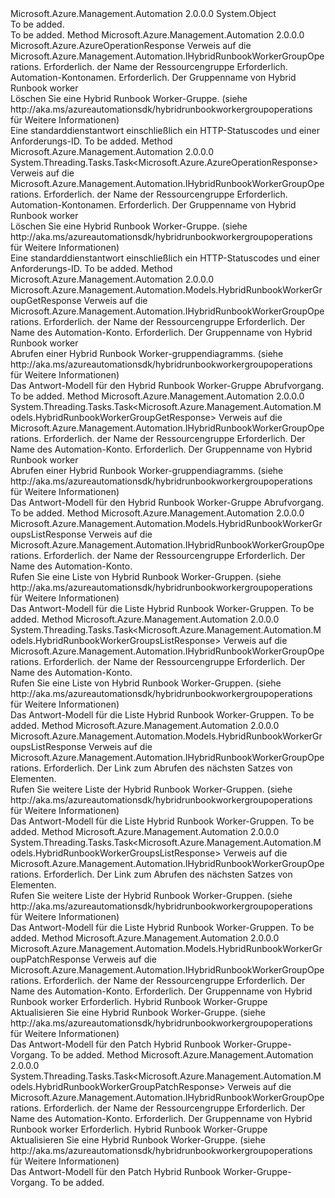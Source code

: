 <Type Name="HybridRunbookWorkerGroupOperationsExtensions" FullName="Microsoft.Azure.Management.Automation.HybridRunbookWorkerGroupOperationsExtensions">
  <TypeSignature Language="C#" Value="public static class HybridRunbookWorkerGroupOperationsExtensions" />
  <TypeSignature Language="ILAsm" Value=".class public auto ansi abstract sealed beforefieldinit HybridRunbookWorkerGroupOperationsExtensions extends System.Object" />
  <TypeSignature Language="DocId" Value="T:Microsoft.Azure.Management.Automation.HybridRunbookWorkerGroupOperationsExtensions" />
  <TypeSignature Language="VB.NET" Value="Public Module HybridRunbookWorkerGroupOperationsExtensions" />
  <TypeSignature Language="F#" Value="type HybridRunbookWorkerGroupOperationsExtensions = class" />
  <AssemblyInfo>
    <AssemblyName>Microsoft.Azure.Management.Automation</AssemblyName>
    <AssemblyVersion>2.0.0.0</AssemblyVersion>
  </AssemblyInfo>
  <Base>
    <BaseTypeName>System.Object</BaseTypeName>
  </Base>
  <Interfaces />
  <Docs>
    <summary>To be added.</summary>
    <remarks>To be added.</remarks>
  </Docs>
  <Members>
    <Member MemberName="Delete">
      <MemberSignature Language="C#" Value="public static Microsoft.Azure.AzureOperationResponse Delete (this Microsoft.Azure.Management.Automation.IHybridRunbookWorkerGroupOperations operations, string resourceGroupName, string automationAccount, string hybridRunbookWorkerGroupName);" />
      <MemberSignature Language="ILAsm" Value=".method public static hidebysig class Microsoft.Azure.AzureOperationResponse Delete(class Microsoft.Azure.Management.Automation.IHybridRunbookWorkerGroupOperations operations, string resourceGroupName, string automationAccount, string hybridRunbookWorkerGroupName) cil managed" />
      <MemberSignature Language="DocId" Value="M:Microsoft.Azure.Management.Automation.HybridRunbookWorkerGroupOperationsExtensions.Delete(Microsoft.Azure.Management.Automation.IHybridRunbookWorkerGroupOperations,System.String,System.String,System.String)" />
      <MemberSignature Language="VB.NET" Value="&lt;Extension()&gt;&#xA;Public Function Delete (operations As IHybridRunbookWorkerGroupOperations, resourceGroupName As String, automationAccount As String, hybridRunbookWorkerGroupName As String) As AzureOperationResponse" />
      <MemberSignature Language="F#" Value="static member Delete : Microsoft.Azure.Management.Automation.IHybridRunbookWorkerGroupOperations * string * string * string -&gt; Microsoft.Azure.AzureOperationResponse" Usage="Microsoft.Azure.Management.Automation.HybridRunbookWorkerGroupOperationsExtensions.Delete (operations, resourceGroupName, automationAccount, hybridRunbookWorkerGroupName)" />
      <MemberType>Method</MemberType>
      <AssemblyInfo>
        <AssemblyName>Microsoft.Azure.Management.Automation</AssemblyName>
        <AssemblyVersion>2.0.0.0</AssemblyVersion>
      </AssemblyInfo>
      <ReturnValue>
        <ReturnType>Microsoft.Azure.AzureOperationResponse</ReturnType>
      </ReturnValue>
      <Parameters>
        <Parameter Name="operations" Type="Microsoft.Azure.Management.Automation.IHybridRunbookWorkerGroupOperations" RefType="this" />
        <Parameter Name="resourceGroupName" Type="System.String" />
        <Parameter Name="automationAccount" Type="System.String" />
        <Parameter Name="hybridRunbookWorkerGroupName" Type="System.String" />
      </Parameters>
      <Docs>
        <param name="operations">
            Verweis auf die Microsoft.Azure.Management.Automation.IHybridRunbookWorkerGroupOperations.
            </param>
        <param name="resourceGroupName">
            Erforderlich. der Name der Ressourcengruppe
            </param>
        <param name="automationAccount">
            Erforderlich. Automation-Kontonamen.
            </param>
        <param name="hybridRunbookWorkerGroupName">
            Erforderlich. Der Gruppenname von Hybrid Runbook worker
            </param>
        <summary>
            Löschen Sie eine Hybrid Runbook Worker-Gruppe.  (siehe http://aka.ms/azureautomationsdk/hybridrunbookworkergroupoperations für Weitere Informationen)
            </summary>
        <returns>
            Eine standarddienstantwort einschließlich ein HTTP-Statuscodes und einer Anforderungs-ID.
            </returns>
        <remarks>To be added.</remarks>
      </Docs>
    </Member>
    <Member MemberName="DeleteAsync">
      <MemberSignature Language="C#" Value="public static System.Threading.Tasks.Task&lt;Microsoft.Azure.AzureOperationResponse&gt; DeleteAsync (this Microsoft.Azure.Management.Automation.IHybridRunbookWorkerGroupOperations operations, string resourceGroupName, string automationAccount, string hybridRunbookWorkerGroupName);" />
      <MemberSignature Language="ILAsm" Value=".method public static hidebysig class System.Threading.Tasks.Task`1&lt;class Microsoft.Azure.AzureOperationResponse&gt; DeleteAsync(class Microsoft.Azure.Management.Automation.IHybridRunbookWorkerGroupOperations operations, string resourceGroupName, string automationAccount, string hybridRunbookWorkerGroupName) cil managed" />
      <MemberSignature Language="DocId" Value="M:Microsoft.Azure.Management.Automation.HybridRunbookWorkerGroupOperationsExtensions.DeleteAsync(Microsoft.Azure.Management.Automation.IHybridRunbookWorkerGroupOperations,System.String,System.String,System.String)" />
      <MemberSignature Language="VB.NET" Value="&lt;Extension()&gt;&#xA;Public Function DeleteAsync (operations As IHybridRunbookWorkerGroupOperations, resourceGroupName As String, automationAccount As String, hybridRunbookWorkerGroupName As String) As Task(Of AzureOperationResponse)" />
      <MemberSignature Language="F#" Value="static member DeleteAsync : Microsoft.Azure.Management.Automation.IHybridRunbookWorkerGroupOperations * string * string * string -&gt; System.Threading.Tasks.Task&lt;Microsoft.Azure.AzureOperationResponse&gt;" Usage="Microsoft.Azure.Management.Automation.HybridRunbookWorkerGroupOperationsExtensions.DeleteAsync (operations, resourceGroupName, automationAccount, hybridRunbookWorkerGroupName)" />
      <MemberType>Method</MemberType>
      <AssemblyInfo>
        <AssemblyName>Microsoft.Azure.Management.Automation</AssemblyName>
        <AssemblyVersion>2.0.0.0</AssemblyVersion>
      </AssemblyInfo>
      <ReturnValue>
        <ReturnType>System.Threading.Tasks.Task&lt;Microsoft.Azure.AzureOperationResponse&gt;</ReturnType>
      </ReturnValue>
      <Parameters>
        <Parameter Name="operations" Type="Microsoft.Azure.Management.Automation.IHybridRunbookWorkerGroupOperations" RefType="this" />
        <Parameter Name="resourceGroupName" Type="System.String" />
        <Parameter Name="automationAccount" Type="System.String" />
        <Parameter Name="hybridRunbookWorkerGroupName" Type="System.String" />
      </Parameters>
      <Docs>
        <param name="operations">
            Verweis auf die Microsoft.Azure.Management.Automation.IHybridRunbookWorkerGroupOperations.
            </param>
        <param name="resourceGroupName">
            Erforderlich. der Name der Ressourcengruppe
            </param>
        <param name="automationAccount">
            Erforderlich. Automation-Kontonamen.
            </param>
        <param name="hybridRunbookWorkerGroupName">
            Erforderlich. Der Gruppenname von Hybrid Runbook worker
            </param>
        <summary>
            Löschen Sie eine Hybrid Runbook Worker-Gruppe.  (siehe http://aka.ms/azureautomationsdk/hybridrunbookworkergroupoperations für Weitere Informationen)
            </summary>
        <returns>
            Eine standarddienstantwort einschließlich ein HTTP-Statuscodes und einer Anforderungs-ID.
            </returns>
        <remarks>To be added.</remarks>
      </Docs>
    </Member>
    <Member MemberName="Get">
      <MemberSignature Language="C#" Value="public static Microsoft.Azure.Management.Automation.Models.HybridRunbookWorkerGroupGetResponse Get (this Microsoft.Azure.Management.Automation.IHybridRunbookWorkerGroupOperations operations, string resourceGroupName, string automationAccount, string hybridRunbookWorkerGroupName);" />
      <MemberSignature Language="ILAsm" Value=".method public static hidebysig class Microsoft.Azure.Management.Automation.Models.HybridRunbookWorkerGroupGetResponse Get(class Microsoft.Azure.Management.Automation.IHybridRunbookWorkerGroupOperations operations, string resourceGroupName, string automationAccount, string hybridRunbookWorkerGroupName) cil managed" />
      <MemberSignature Language="DocId" Value="M:Microsoft.Azure.Management.Automation.HybridRunbookWorkerGroupOperationsExtensions.Get(Microsoft.Azure.Management.Automation.IHybridRunbookWorkerGroupOperations,System.String,System.String,System.String)" />
      <MemberSignature Language="VB.NET" Value="&lt;Extension()&gt;&#xA;Public Function Get (operations As IHybridRunbookWorkerGroupOperations, resourceGroupName As String, automationAccount As String, hybridRunbookWorkerGroupName As String) As HybridRunbookWorkerGroupGetResponse" />
      <MemberSignature Language="F#" Value="static member Get : Microsoft.Azure.Management.Automation.IHybridRunbookWorkerGroupOperations * string * string * string -&gt; Microsoft.Azure.Management.Automation.Models.HybridRunbookWorkerGroupGetResponse" Usage="Microsoft.Azure.Management.Automation.HybridRunbookWorkerGroupOperationsExtensions.Get (operations, resourceGroupName, automationAccount, hybridRunbookWorkerGroupName)" />
      <MemberType>Method</MemberType>
      <AssemblyInfo>
        <AssemblyName>Microsoft.Azure.Management.Automation</AssemblyName>
        <AssemblyVersion>2.0.0.0</AssemblyVersion>
      </AssemblyInfo>
      <ReturnValue>
        <ReturnType>Microsoft.Azure.Management.Automation.Models.HybridRunbookWorkerGroupGetResponse</ReturnType>
      </ReturnValue>
      <Parameters>
        <Parameter Name="operations" Type="Microsoft.Azure.Management.Automation.IHybridRunbookWorkerGroupOperations" RefType="this" />
        <Parameter Name="resourceGroupName" Type="System.String" />
        <Parameter Name="automationAccount" Type="System.String" />
        <Parameter Name="hybridRunbookWorkerGroupName" Type="System.String" />
      </Parameters>
      <Docs>
        <param name="operations">
            Verweis auf die Microsoft.Azure.Management.Automation.IHybridRunbookWorkerGroupOperations.
            </param>
        <param name="resourceGroupName">
            Erforderlich. der Name der Ressourcengruppe
            </param>
        <param name="automationAccount">
            Erforderlich. Der Name des Automation-Konto.
            </param>
        <param name="hybridRunbookWorkerGroupName">
            Erforderlich. Der Gruppenname von Hybrid Runbook worker
            </param>
        <summary>
            Abrufen einer Hybrid Runbook Worker-gruppendiagramms.  (siehe http://aka.ms/azureautomationsdk/hybridrunbookworkergroupoperations für Weitere Informationen)
            </summary>
        <returns>
            Das Antwort-Modell für den Hybrid Runbook Worker-Gruppe Abrufvorgang.
            </returns>
        <remarks>To be added.</remarks>
      </Docs>
    </Member>
    <Member MemberName="GetAsync">
      <MemberSignature Language="C#" Value="public static System.Threading.Tasks.Task&lt;Microsoft.Azure.Management.Automation.Models.HybridRunbookWorkerGroupGetResponse&gt; GetAsync (this Microsoft.Azure.Management.Automation.IHybridRunbookWorkerGroupOperations operations, string resourceGroupName, string automationAccount, string hybridRunbookWorkerGroupName);" />
      <MemberSignature Language="ILAsm" Value=".method public static hidebysig class System.Threading.Tasks.Task`1&lt;class Microsoft.Azure.Management.Automation.Models.HybridRunbookWorkerGroupGetResponse&gt; GetAsync(class Microsoft.Azure.Management.Automation.IHybridRunbookWorkerGroupOperations operations, string resourceGroupName, string automationAccount, string hybridRunbookWorkerGroupName) cil managed" />
      <MemberSignature Language="DocId" Value="M:Microsoft.Azure.Management.Automation.HybridRunbookWorkerGroupOperationsExtensions.GetAsync(Microsoft.Azure.Management.Automation.IHybridRunbookWorkerGroupOperations,System.String,System.String,System.String)" />
      <MemberSignature Language="VB.NET" Value="&lt;Extension()&gt;&#xA;Public Function GetAsync (operations As IHybridRunbookWorkerGroupOperations, resourceGroupName As String, automationAccount As String, hybridRunbookWorkerGroupName As String) As Task(Of HybridRunbookWorkerGroupGetResponse)" />
      <MemberSignature Language="F#" Value="static member GetAsync : Microsoft.Azure.Management.Automation.IHybridRunbookWorkerGroupOperations * string * string * string -&gt; System.Threading.Tasks.Task&lt;Microsoft.Azure.Management.Automation.Models.HybridRunbookWorkerGroupGetResponse&gt;" Usage="Microsoft.Azure.Management.Automation.HybridRunbookWorkerGroupOperationsExtensions.GetAsync (operations, resourceGroupName, automationAccount, hybridRunbookWorkerGroupName)" />
      <MemberType>Method</MemberType>
      <AssemblyInfo>
        <AssemblyName>Microsoft.Azure.Management.Automation</AssemblyName>
        <AssemblyVersion>2.0.0.0</AssemblyVersion>
      </AssemblyInfo>
      <ReturnValue>
        <ReturnType>System.Threading.Tasks.Task&lt;Microsoft.Azure.Management.Automation.Models.HybridRunbookWorkerGroupGetResponse&gt;</ReturnType>
      </ReturnValue>
      <Parameters>
        <Parameter Name="operations" Type="Microsoft.Azure.Management.Automation.IHybridRunbookWorkerGroupOperations" RefType="this" />
        <Parameter Name="resourceGroupName" Type="System.String" />
        <Parameter Name="automationAccount" Type="System.String" />
        <Parameter Name="hybridRunbookWorkerGroupName" Type="System.String" />
      </Parameters>
      <Docs>
        <param name="operations">
            Verweis auf die Microsoft.Azure.Management.Automation.IHybridRunbookWorkerGroupOperations.
            </param>
        <param name="resourceGroupName">
            Erforderlich. der Name der Ressourcengruppe
            </param>
        <param name="automationAccount">
            Erforderlich. Der Name des Automation-Konto.
            </param>
        <param name="hybridRunbookWorkerGroupName">
            Erforderlich. Der Gruppenname von Hybrid Runbook worker
            </param>
        <summary>
            Abrufen einer Hybrid Runbook Worker-gruppendiagramms.  (siehe http://aka.ms/azureautomationsdk/hybridrunbookworkergroupoperations für Weitere Informationen)
            </summary>
        <returns>
            Das Antwort-Modell für den Hybrid Runbook Worker-Gruppe Abrufvorgang.
            </returns>
        <remarks>To be added.</remarks>
      </Docs>
    </Member>
    <Member MemberName="List">
      <MemberSignature Language="C#" Value="public static Microsoft.Azure.Management.Automation.Models.HybridRunbookWorkerGroupsListResponse List (this Microsoft.Azure.Management.Automation.IHybridRunbookWorkerGroupOperations operations, string resourceGroupName, string automationAccount);" />
      <MemberSignature Language="ILAsm" Value=".method public static hidebysig class Microsoft.Azure.Management.Automation.Models.HybridRunbookWorkerGroupsListResponse List(class Microsoft.Azure.Management.Automation.IHybridRunbookWorkerGroupOperations operations, string resourceGroupName, string automationAccount) cil managed" />
      <MemberSignature Language="DocId" Value="M:Microsoft.Azure.Management.Automation.HybridRunbookWorkerGroupOperationsExtensions.List(Microsoft.Azure.Management.Automation.IHybridRunbookWorkerGroupOperations,System.String,System.String)" />
      <MemberSignature Language="VB.NET" Value="&lt;Extension()&gt;&#xA;Public Function List (operations As IHybridRunbookWorkerGroupOperations, resourceGroupName As String, automationAccount As String) As HybridRunbookWorkerGroupsListResponse" />
      <MemberSignature Language="F#" Value="static member List : Microsoft.Azure.Management.Automation.IHybridRunbookWorkerGroupOperations * string * string -&gt; Microsoft.Azure.Management.Automation.Models.HybridRunbookWorkerGroupsListResponse" Usage="Microsoft.Azure.Management.Automation.HybridRunbookWorkerGroupOperationsExtensions.List (operations, resourceGroupName, automationAccount)" />
      <MemberType>Method</MemberType>
      <AssemblyInfo>
        <AssemblyName>Microsoft.Azure.Management.Automation</AssemblyName>
        <AssemblyVersion>2.0.0.0</AssemblyVersion>
      </AssemblyInfo>
      <ReturnValue>
        <ReturnType>Microsoft.Azure.Management.Automation.Models.HybridRunbookWorkerGroupsListResponse</ReturnType>
      </ReturnValue>
      <Parameters>
        <Parameter Name="operations" Type="Microsoft.Azure.Management.Automation.IHybridRunbookWorkerGroupOperations" RefType="this" />
        <Parameter Name="resourceGroupName" Type="System.String" />
        <Parameter Name="automationAccount" Type="System.String" />
      </Parameters>
      <Docs>
        <param name="operations">
            Verweis auf die Microsoft.Azure.Management.Automation.IHybridRunbookWorkerGroupOperations.
            </param>
        <param name="resourceGroupName">
            Erforderlich. der Name der Ressourcengruppe
            </param>
        <param name="automationAccount">
            Erforderlich. Der Name des Automation-Konto.
            </param>
        <summary>
            Rufen Sie eine Liste von Hybrid Runbook Worker-Gruppen.  (siehe http://aka.ms/azureautomationsdk/hybridrunbookworkergroupoperations für Weitere Informationen)
            </summary>
        <returns>
            Das Antwort-Modell für die Liste Hybrid Runbook Worker-Gruppen.
            </returns>
        <remarks>To be added.</remarks>
      </Docs>
    </Member>
    <Member MemberName="ListAsync">
      <MemberSignature Language="C#" Value="public static System.Threading.Tasks.Task&lt;Microsoft.Azure.Management.Automation.Models.HybridRunbookWorkerGroupsListResponse&gt; ListAsync (this Microsoft.Azure.Management.Automation.IHybridRunbookWorkerGroupOperations operations, string resourceGroupName, string automationAccount);" />
      <MemberSignature Language="ILAsm" Value=".method public static hidebysig class System.Threading.Tasks.Task`1&lt;class Microsoft.Azure.Management.Automation.Models.HybridRunbookWorkerGroupsListResponse&gt; ListAsync(class Microsoft.Azure.Management.Automation.IHybridRunbookWorkerGroupOperations operations, string resourceGroupName, string automationAccount) cil managed" />
      <MemberSignature Language="DocId" Value="M:Microsoft.Azure.Management.Automation.HybridRunbookWorkerGroupOperationsExtensions.ListAsync(Microsoft.Azure.Management.Automation.IHybridRunbookWorkerGroupOperations,System.String,System.String)" />
      <MemberSignature Language="VB.NET" Value="&lt;Extension()&gt;&#xA;Public Function ListAsync (operations As IHybridRunbookWorkerGroupOperations, resourceGroupName As String, automationAccount As String) As Task(Of HybridRunbookWorkerGroupsListResponse)" />
      <MemberSignature Language="F#" Value="static member ListAsync : Microsoft.Azure.Management.Automation.IHybridRunbookWorkerGroupOperations * string * string -&gt; System.Threading.Tasks.Task&lt;Microsoft.Azure.Management.Automation.Models.HybridRunbookWorkerGroupsListResponse&gt;" Usage="Microsoft.Azure.Management.Automation.HybridRunbookWorkerGroupOperationsExtensions.ListAsync (operations, resourceGroupName, automationAccount)" />
      <MemberType>Method</MemberType>
      <AssemblyInfo>
        <AssemblyName>Microsoft.Azure.Management.Automation</AssemblyName>
        <AssemblyVersion>2.0.0.0</AssemblyVersion>
      </AssemblyInfo>
      <ReturnValue>
        <ReturnType>System.Threading.Tasks.Task&lt;Microsoft.Azure.Management.Automation.Models.HybridRunbookWorkerGroupsListResponse&gt;</ReturnType>
      </ReturnValue>
      <Parameters>
        <Parameter Name="operations" Type="Microsoft.Azure.Management.Automation.IHybridRunbookWorkerGroupOperations" RefType="this" />
        <Parameter Name="resourceGroupName" Type="System.String" />
        <Parameter Name="automationAccount" Type="System.String" />
      </Parameters>
      <Docs>
        <param name="operations">
            Verweis auf die Microsoft.Azure.Management.Automation.IHybridRunbookWorkerGroupOperations.
            </param>
        <param name="resourceGroupName">
            Erforderlich. der Name der Ressourcengruppe
            </param>
        <param name="automationAccount">
            Erforderlich. Der Name des Automation-Konto.
            </param>
        <summary>
            Rufen Sie eine Liste von Hybrid Runbook Worker-Gruppen.  (siehe http://aka.ms/azureautomationsdk/hybridrunbookworkergroupoperations für Weitere Informationen)
            </summary>
        <returns>
            Das Antwort-Modell für die Liste Hybrid Runbook Worker-Gruppen.
            </returns>
        <remarks>To be added.</remarks>
      </Docs>
    </Member>
    <Member MemberName="ListNext">
      <MemberSignature Language="C#" Value="public static Microsoft.Azure.Management.Automation.Models.HybridRunbookWorkerGroupsListResponse ListNext (this Microsoft.Azure.Management.Automation.IHybridRunbookWorkerGroupOperations operations, string nextLink);" />
      <MemberSignature Language="ILAsm" Value=".method public static hidebysig class Microsoft.Azure.Management.Automation.Models.HybridRunbookWorkerGroupsListResponse ListNext(class Microsoft.Azure.Management.Automation.IHybridRunbookWorkerGroupOperations operations, string nextLink) cil managed" />
      <MemberSignature Language="DocId" Value="M:Microsoft.Azure.Management.Automation.HybridRunbookWorkerGroupOperationsExtensions.ListNext(Microsoft.Azure.Management.Automation.IHybridRunbookWorkerGroupOperations,System.String)" />
      <MemberSignature Language="VB.NET" Value="&lt;Extension()&gt;&#xA;Public Function ListNext (operations As IHybridRunbookWorkerGroupOperations, nextLink As String) As HybridRunbookWorkerGroupsListResponse" />
      <MemberSignature Language="F#" Value="static member ListNext : Microsoft.Azure.Management.Automation.IHybridRunbookWorkerGroupOperations * string -&gt; Microsoft.Azure.Management.Automation.Models.HybridRunbookWorkerGroupsListResponse" Usage="Microsoft.Azure.Management.Automation.HybridRunbookWorkerGroupOperationsExtensions.ListNext (operations, nextLink)" />
      <MemberType>Method</MemberType>
      <AssemblyInfo>
        <AssemblyName>Microsoft.Azure.Management.Automation</AssemblyName>
        <AssemblyVersion>2.0.0.0</AssemblyVersion>
      </AssemblyInfo>
      <ReturnValue>
        <ReturnType>Microsoft.Azure.Management.Automation.Models.HybridRunbookWorkerGroupsListResponse</ReturnType>
      </ReturnValue>
      <Parameters>
        <Parameter Name="operations" Type="Microsoft.Azure.Management.Automation.IHybridRunbookWorkerGroupOperations" RefType="this" />
        <Parameter Name="nextLink" Type="System.String" />
      </Parameters>
      <Docs>
        <param name="operations">
            Verweis auf die Microsoft.Azure.Management.Automation.IHybridRunbookWorkerGroupOperations.
            </param>
        <param name="nextLink">
            Erforderlich. Der Link zum Abrufen des nächsten Satzes von Elementen.
            </param>
        <summary>
            Rufen Sie weitere Liste der Hybrid Runbook Worker-Gruppen.  (siehe http://aka.ms/azureautomationsdk/hybridrunbookworkergroupoperations für Weitere Informationen)
            </summary>
        <returns>
            Das Antwort-Modell für die Liste Hybrid Runbook Worker-Gruppen.
            </returns>
        <remarks>To be added.</remarks>
      </Docs>
    </Member>
    <Member MemberName="ListNextAsync">
      <MemberSignature Language="C#" Value="public static System.Threading.Tasks.Task&lt;Microsoft.Azure.Management.Automation.Models.HybridRunbookWorkerGroupsListResponse&gt; ListNextAsync (this Microsoft.Azure.Management.Automation.IHybridRunbookWorkerGroupOperations operations, string nextLink);" />
      <MemberSignature Language="ILAsm" Value=".method public static hidebysig class System.Threading.Tasks.Task`1&lt;class Microsoft.Azure.Management.Automation.Models.HybridRunbookWorkerGroupsListResponse&gt; ListNextAsync(class Microsoft.Azure.Management.Automation.IHybridRunbookWorkerGroupOperations operations, string nextLink) cil managed" />
      <MemberSignature Language="DocId" Value="M:Microsoft.Azure.Management.Automation.HybridRunbookWorkerGroupOperationsExtensions.ListNextAsync(Microsoft.Azure.Management.Automation.IHybridRunbookWorkerGroupOperations,System.String)" />
      <MemberSignature Language="VB.NET" Value="&lt;Extension()&gt;&#xA;Public Function ListNextAsync (operations As IHybridRunbookWorkerGroupOperations, nextLink As String) As Task(Of HybridRunbookWorkerGroupsListResponse)" />
      <MemberSignature Language="F#" Value="static member ListNextAsync : Microsoft.Azure.Management.Automation.IHybridRunbookWorkerGroupOperations * string -&gt; System.Threading.Tasks.Task&lt;Microsoft.Azure.Management.Automation.Models.HybridRunbookWorkerGroupsListResponse&gt;" Usage="Microsoft.Azure.Management.Automation.HybridRunbookWorkerGroupOperationsExtensions.ListNextAsync (operations, nextLink)" />
      <MemberType>Method</MemberType>
      <AssemblyInfo>
        <AssemblyName>Microsoft.Azure.Management.Automation</AssemblyName>
        <AssemblyVersion>2.0.0.0</AssemblyVersion>
      </AssemblyInfo>
      <ReturnValue>
        <ReturnType>System.Threading.Tasks.Task&lt;Microsoft.Azure.Management.Automation.Models.HybridRunbookWorkerGroupsListResponse&gt;</ReturnType>
      </ReturnValue>
      <Parameters>
        <Parameter Name="operations" Type="Microsoft.Azure.Management.Automation.IHybridRunbookWorkerGroupOperations" RefType="this" />
        <Parameter Name="nextLink" Type="System.String" />
      </Parameters>
      <Docs>
        <param name="operations">
            Verweis auf die Microsoft.Azure.Management.Automation.IHybridRunbookWorkerGroupOperations.
            </param>
        <param name="nextLink">
            Erforderlich. Der Link zum Abrufen des nächsten Satzes von Elementen.
            </param>
        <summary>
            Rufen Sie weitere Liste der Hybrid Runbook Worker-Gruppen.  (siehe http://aka.ms/azureautomationsdk/hybridrunbookworkergroupoperations für Weitere Informationen)
            </summary>
        <returns>
            Das Antwort-Modell für die Liste Hybrid Runbook Worker-Gruppen.
            </returns>
        <remarks>To be added.</remarks>
      </Docs>
    </Member>
    <Member MemberName="Patch">
      <MemberSignature Language="C#" Value="public static Microsoft.Azure.Management.Automation.Models.HybridRunbookWorkerGroupPatchResponse Patch (this Microsoft.Azure.Management.Automation.IHybridRunbookWorkerGroupOperations operations, string resourceGroupName, string automationAccount, string hybridRunbookWorkerGroupName, Microsoft.Azure.Management.Automation.Models.HybridRunbookWorkerGroupPatchParameters parameters);" />
      <MemberSignature Language="ILAsm" Value=".method public static hidebysig class Microsoft.Azure.Management.Automation.Models.HybridRunbookWorkerGroupPatchResponse Patch(class Microsoft.Azure.Management.Automation.IHybridRunbookWorkerGroupOperations operations, string resourceGroupName, string automationAccount, string hybridRunbookWorkerGroupName, class Microsoft.Azure.Management.Automation.Models.HybridRunbookWorkerGroupPatchParameters parameters) cil managed" />
      <MemberSignature Language="DocId" Value="M:Microsoft.Azure.Management.Automation.HybridRunbookWorkerGroupOperationsExtensions.Patch(Microsoft.Azure.Management.Automation.IHybridRunbookWorkerGroupOperations,System.String,System.String,System.String,Microsoft.Azure.Management.Automation.Models.HybridRunbookWorkerGroupPatchParameters)" />
      <MemberSignature Language="VB.NET" Value="&lt;Extension()&gt;&#xA;Public Function Patch (operations As IHybridRunbookWorkerGroupOperations, resourceGroupName As String, automationAccount As String, hybridRunbookWorkerGroupName As String, parameters As HybridRunbookWorkerGroupPatchParameters) As HybridRunbookWorkerGroupPatchResponse" />
      <MemberSignature Language="F#" Value="static member Patch : Microsoft.Azure.Management.Automation.IHybridRunbookWorkerGroupOperations * string * string * string * Microsoft.Azure.Management.Automation.Models.HybridRunbookWorkerGroupPatchParameters -&gt; Microsoft.Azure.Management.Automation.Models.HybridRunbookWorkerGroupPatchResponse" Usage="Microsoft.Azure.Management.Automation.HybridRunbookWorkerGroupOperationsExtensions.Patch (operations, resourceGroupName, automationAccount, hybridRunbookWorkerGroupName, parameters)" />
      <MemberType>Method</MemberType>
      <AssemblyInfo>
        <AssemblyName>Microsoft.Azure.Management.Automation</AssemblyName>
        <AssemblyVersion>2.0.0.0</AssemblyVersion>
      </AssemblyInfo>
      <ReturnValue>
        <ReturnType>Microsoft.Azure.Management.Automation.Models.HybridRunbookWorkerGroupPatchResponse</ReturnType>
      </ReturnValue>
      <Parameters>
        <Parameter Name="operations" Type="Microsoft.Azure.Management.Automation.IHybridRunbookWorkerGroupOperations" RefType="this" />
        <Parameter Name="resourceGroupName" Type="System.String" />
        <Parameter Name="automationAccount" Type="System.String" />
        <Parameter Name="hybridRunbookWorkerGroupName" Type="System.String" />
        <Parameter Name="parameters" Type="Microsoft.Azure.Management.Automation.Models.HybridRunbookWorkerGroupPatchParameters" />
      </Parameters>
      <Docs>
        <param name="operations">
            Verweis auf die Microsoft.Azure.Management.Automation.IHybridRunbookWorkerGroupOperations.
            </param>
        <param name="resourceGroupName">
            Erforderlich. der Name der Ressourcengruppe
            </param>
        <param name="automationAccount">
            Erforderlich. Der Name des Automation-Konto.
            </param>
        <param name="hybridRunbookWorkerGroupName">
            Erforderlich. Der Gruppenname von Hybrid Runbook worker
            </param>
        <param name="parameters">
            Erforderlich. Hybrid Runbook Worker-Gruppe
            </param>
        <summary>
            Aktualisieren Sie eine Hybrid Runbook Worker-Gruppe.  (siehe http://aka.ms/azureautomationsdk/hybridrunbookworkergroupoperations für Weitere Informationen)
            </summary>
        <returns>
            Das Antwort-Modell für den Patch Hybrid Runbook Worker-Gruppe-Vorgang.
            </returns>
        <remarks>To be added.</remarks>
      </Docs>
    </Member>
    <Member MemberName="PatchAsync">
      <MemberSignature Language="C#" Value="public static System.Threading.Tasks.Task&lt;Microsoft.Azure.Management.Automation.Models.HybridRunbookWorkerGroupPatchResponse&gt; PatchAsync (this Microsoft.Azure.Management.Automation.IHybridRunbookWorkerGroupOperations operations, string resourceGroupName, string automationAccount, string hybridRunbookWorkerGroupName, Microsoft.Azure.Management.Automation.Models.HybridRunbookWorkerGroupPatchParameters parameters);" />
      <MemberSignature Language="ILAsm" Value=".method public static hidebysig class System.Threading.Tasks.Task`1&lt;class Microsoft.Azure.Management.Automation.Models.HybridRunbookWorkerGroupPatchResponse&gt; PatchAsync(class Microsoft.Azure.Management.Automation.IHybridRunbookWorkerGroupOperations operations, string resourceGroupName, string automationAccount, string hybridRunbookWorkerGroupName, class Microsoft.Azure.Management.Automation.Models.HybridRunbookWorkerGroupPatchParameters parameters) cil managed" />
      <MemberSignature Language="DocId" Value="M:Microsoft.Azure.Management.Automation.HybridRunbookWorkerGroupOperationsExtensions.PatchAsync(Microsoft.Azure.Management.Automation.IHybridRunbookWorkerGroupOperations,System.String,System.String,System.String,Microsoft.Azure.Management.Automation.Models.HybridRunbookWorkerGroupPatchParameters)" />
      <MemberSignature Language="VB.NET" Value="&lt;Extension()&gt;&#xA;Public Function PatchAsync (operations As IHybridRunbookWorkerGroupOperations, resourceGroupName As String, automationAccount As String, hybridRunbookWorkerGroupName As String, parameters As HybridRunbookWorkerGroupPatchParameters) As Task(Of HybridRunbookWorkerGroupPatchResponse)" />
      <MemberSignature Language="F#" Value="static member PatchAsync : Microsoft.Azure.Management.Automation.IHybridRunbookWorkerGroupOperations * string * string * string * Microsoft.Azure.Management.Automation.Models.HybridRunbookWorkerGroupPatchParameters -&gt; System.Threading.Tasks.Task&lt;Microsoft.Azure.Management.Automation.Models.HybridRunbookWorkerGroupPatchResponse&gt;" Usage="Microsoft.Azure.Management.Automation.HybridRunbookWorkerGroupOperationsExtensions.PatchAsync (operations, resourceGroupName, automationAccount, hybridRunbookWorkerGroupName, parameters)" />
      <MemberType>Method</MemberType>
      <AssemblyInfo>
        <AssemblyName>Microsoft.Azure.Management.Automation</AssemblyName>
        <AssemblyVersion>2.0.0.0</AssemblyVersion>
      </AssemblyInfo>
      <ReturnValue>
        <ReturnType>System.Threading.Tasks.Task&lt;Microsoft.Azure.Management.Automation.Models.HybridRunbookWorkerGroupPatchResponse&gt;</ReturnType>
      </ReturnValue>
      <Parameters>
        <Parameter Name="operations" Type="Microsoft.Azure.Management.Automation.IHybridRunbookWorkerGroupOperations" RefType="this" />
        <Parameter Name="resourceGroupName" Type="System.String" />
        <Parameter Name="automationAccount" Type="System.String" />
        <Parameter Name="hybridRunbookWorkerGroupName" Type="System.String" />
        <Parameter Name="parameters" Type="Microsoft.Azure.Management.Automation.Models.HybridRunbookWorkerGroupPatchParameters" />
      </Parameters>
      <Docs>
        <param name="operations">
            Verweis auf die Microsoft.Azure.Management.Automation.IHybridRunbookWorkerGroupOperations.
            </param>
        <param name="resourceGroupName">
            Erforderlich. der Name der Ressourcengruppe
            </param>
        <param name="automationAccount">
            Erforderlich. Der Name des Automation-Konto.
            </param>
        <param name="hybridRunbookWorkerGroupName">
            Erforderlich. Der Gruppenname von Hybrid Runbook worker
            </param>
        <param name="parameters">
            Erforderlich. Hybrid Runbook Worker-Gruppe
            </param>
        <summary>
            Aktualisieren Sie eine Hybrid Runbook Worker-Gruppe.  (siehe http://aka.ms/azureautomationsdk/hybridrunbookworkergroupoperations für Weitere Informationen)
            </summary>
        <returns>
            Das Antwort-Modell für den Patch Hybrid Runbook Worker-Gruppe-Vorgang.
            </returns>
        <remarks>To be added.</remarks>
      </Docs>
    </Member>
  </Members>
</Type>